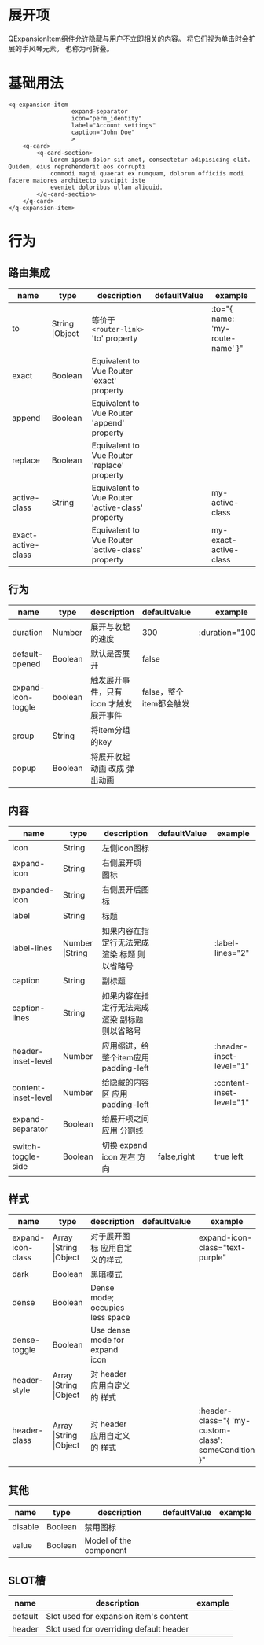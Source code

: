 # 展开项

QExpansionItem组件允许隐藏与用户不立即相关的内容。 将它们视为单击时会扩展的手风琴元素。 也称为可折叠。





# 基础用法

```vue
<q-expansion-item
                  expand-separator
                  icon="perm_identity"
                  label="Account settings"
                  caption="John Doe"
                  >
    <q-card>
        <q-card-section>
            Lorem ipsum dolor sit amet, consectetur adipisicing elit. Quidem, eius reprehenderit eos corrupti
            commodi magni quaerat ex numquam, dolorum officiis modi facere maiores architecto suscipit iste
            eveniet doloribus ullam aliquid.
        </q-card-section>
    </q-card>
</q-expansion-item>
```







# 行为

## 路由集成

| name               | type            | description                                                  | defaultValue | example                         |
| ------------------ | --------------- | ------------------------------------------------------------ | ------------ | ------------------------------- |
| to                 | String \|Object | 等价于 `<router-link>` 'to' property                         |              | :to="{ name: 'my-route-name' }" |
| exact              | Boolean         | Equivalent to Vue Router <router-link> 'exact' property      |              |                                 |
| append             | Boolean         | Equivalent to Vue Router <router-link> 'append' property     |              |                                 |
| replace            | Boolean         | Equivalent to Vue Router <router-link> 'replace' property    |              |                                 |
| active-class       | String          | Equivalent to Vue Router <router-link> 'active-class' property |              | my-active-class                 |
| exact-active-class |                 | Equivalent to Vue Router <router-link> 'active-class' property |              | my-exact-active-class           |

## 行为

| name               | type    | description                            | defaultValue            | example          |
| ------------------ | ------- | -------------------------------------- | ----------------------- | ---------------- |
| duration           | Number  | 展开与收起的速度                       | 300                     | :duration="1000" |
| default-opened     | Boolean | 默认是否展开                           | false                   |                  |
| expand-icon-toggle | boolean | 触发展开事件，只有 icon 才触发展开事件 | false，整个item都会触发 |                  |
| group              | String  | 将item分组 的key                       |                         |                  |
| popup              | Boolean | 将展开收起动画 改成 弹出动画           |                         |                  |

## 内容

| name                | type            | description                                    | defaultValue | example                  |
| ------------------- | --------------- | ---------------------------------------------- | ------------ | ------------------------ |
| icon                | String          | 左侧icon图标                                   |              |                          |
| expand-icon         | String          | 右侧展开项 图标                                |              |                          |
| expanded-icon       | String          | 右侧展开后图标                                 |              |                          |
| label               | String          | 标题                                           |              |                          |
| label-lines         | Number \|String | 如果内容在指定行无法完成渲染 标题 则以省略号   |              | :label-lines="2"         |
| caption             | String          | 副标题                                         |              |                          |
| caption-lines       | String          | 如果内容在指定行无法完成渲染 副标题 则以省略号 |              |                          |
| header-inset-level  | Number          | 应用缩进，给整个item应用 padding-left          |              | :header-inset-level="1"  |
| content-inset-level | Number          | 给隐藏的内容区 应用 padding-left               |              | :content-inset-level="1" |
| expand-separator    | Boolean         | 给展开项之间 应用 分割线                       |              |                          |
| switch-toggle-side  | Boolean         | 切换 expand icon  左右 方向                    | false,right  | true left                |

## 样式

| name              | type                    | description                     | defaultValue | example                                              |
| ----------------- | ----------------------- | ------------------------------- | ------------ | ---------------------------------------------------- |
| expand-icon-class | Array \|String \|Object | 对于展开图标 应用自定义的样式   |              | expand-icon-class="text-purple"                      |
| dark              | Boolean                 | 黑暗模式                        |              |                                                      |
| dense             | Boolean                 | Dense mode; occupies less space |              |                                                      |
| dense-toggle      | Boolean                 | Use dense mode for expand icon  |              |                                                      |
| header-style      | Array \|String \|Object | 对 header应用自定义的 样式      |              |                                                      |
| header-class      | Array \|String \|Object | 对 header应用自定义的 样式      |              | :header-class="{ 'my-custom-class': someCondition }" |





## 其他

| name    | type    | description            | defaultValue | example |
| ------- | ------- | ---------------------- | ------------ | ------- |
| disable | Boolean | 禁用图标               |              |         |
| value   | Boolean | Model of the component |              |         |



## SLOT槽

| name    | description                             | example |
| ------- | --------------------------------------- | ------- |
| default | Slot used for expansion item's content  |         |
| header  | Slot used for overriding default header |         |

